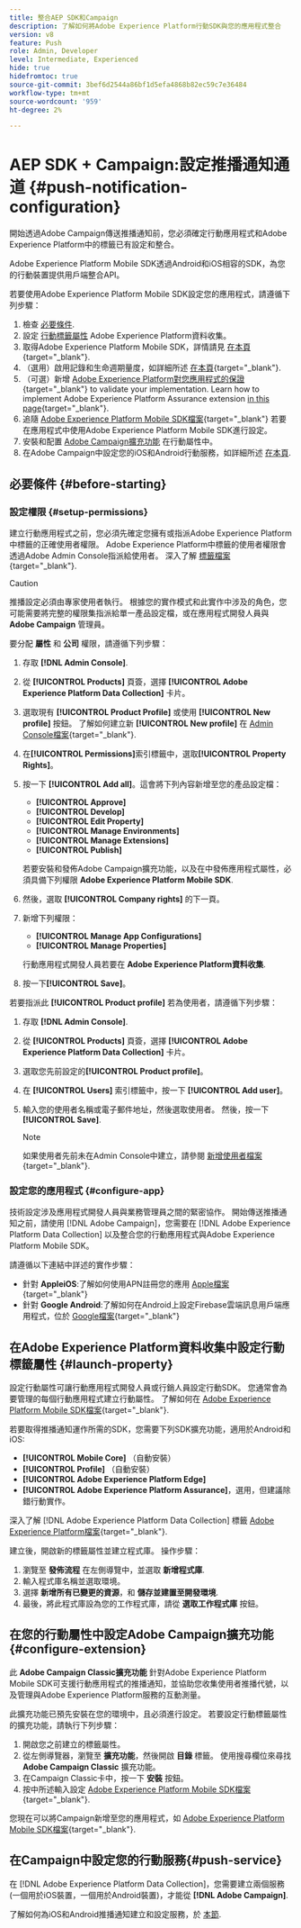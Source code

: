 ```yaml
---
title: 整合AEP SDK和Campaign
description: 了解如何將Adobe Experience Platform行動SDK與您的應用程式整合
version: v8
feature: Push
role: Admin, Developer
level: Intermediate, Experienced
hide: true
hidefromtoc: true
source-git-commit: 3bef6d2544a86bf1d5efa4868b82ec59c7e36484
workflow-type: tm+mt
source-wordcount: '959'
ht-degree: 2%

---
```



# AEP SDK + Campaign:設定推播通知通道 {#push-notification-configuration}

開始透過Adobe Campaign傳送推播通知前，您必須確定行動應用程式和Adobe Experience Platform中的標籤已有設定和整合。

Adobe Experience Platform Mobile SDK透過Android和iOS相容的SDK，為您的行動裝置提供用戶端整合API。

若要使用Adobe Experience Platform Mobile SDK設定您的應用程式，請遵循下列步驟：

1. 檢查 [必要條件](#before-starting).
1. 設定 [行動標籤屬性](#launch-property) Adobe Experience Platform資料收集。
1. 取得Adobe Experience Platform Mobile SDK，詳情請見 [在本頁](https://developer.adobe.com/client-sdks/documentation/getting-started/get-the-sdk/){target="_blank"}.
1. （選用）啟用記錄和生命週期量度，如詳細所述 [在本頁](https://developer.adobe.com/client-sdks/documentation/getting-started/enable-debug-logging/){target="_blank"}.
1. （可選）新增 [Adobe Experience Platform對您應用程式的保證](https://developer.adobe.com/client-sdks/documentation/getting-started/validate/){target="_blank"} to validate your implementation. Learn how to implement Adobe Experience Platform Assurance extension [in this page](https://developer.adobe.com/client-sdks/documentation/platform-assurance-sdk/){target="_blank"}.
1. 追隨 [Adobe Experience Platform Mobile SDK檔案](https://developer.adobe.com/client-sdks/documentation/getting-started/){target="_blank"} 若要在應用程式中使用Adobe Experience Platform Mobile SDK進行設定。
1. 安裝和配置 [Adobe Campaign擴充功能](#configure-extension) 在行動屬性中。
1. 在Adobe Campaign中設定您的iOS和Android行動服務，如詳細所述 [在本頁](../send/push.md#push-config).


## 必要條件 {#before-starting}

### 設定權限 {#setup-permissions}

建立行動應用程式之前，您必須先確定您擁有或指派Adobe Experience Platform中標籤的正確使用者權限。 Adobe Experience Platform中標籤的使用者權限會透過Adobe Admin Console指派給使用者。 深入了解 [標籤檔案](https://experienceleague.adobe.com/docs/experience-platform/tags/admin/user-permissions.html){target="_blank"}.

>[!CAUTION]
>
>推播設定必須由專家使用者執行。 根據您的實作模式和此實作中涉及的角色，您可能需要將完整的權限集指派給單一產品設定檔，或在應用程式開發人員與 **Adobe Campaign** 管理員。

要分配 **屬性** 和 **公司** 權限，請遵循下列步驟：

1. 存取 **[!DNL Admin Console]**.
1. 從 **[!UICONTROL Products]** 頁簽，選擇 **[!UICONTROL Adobe Experience Platform Data Collection]** 卡片。
1. 選取現有 **[!UICONTROL Product Profile]** 或使用 **[!UICONTROL New profile]** 按鈕。 了解如何建立新 **[!UICONTROL New profile]** 在 [Admin Console檔案](https://experienceleague.adobe.com/docs/experience-platform/access-control/ui/create-profile.html#ui){target="_blank"}.
1. 在&#x200B;**[!UICONTROL Permissions]**&#x200B;索引標籤中，選取&#x200B;**[!UICONTROL Property Rights]**。
1. 按一下 **[!UICONTROL Add all]**。這會將下列內容新增至您的產品設定檔：
   * **[!UICONTROL Approve]**
   * **[!UICONTROL Develop]**
   * **[!UICONTROL Edit Property]**
   * **[!UICONTROL Manage Environments]**
   * **[!UICONTROL Manage Extensions]**
   * **[!UICONTROL Publish]**

   若要安裝和發佈Adobe Campaign擴充功能，以及在中發佈應用程式屬性，必須具備下列權限 **Adobe Experience Platform Mobile SDK**.

1. 然後，選取 **[!UICONTROL Company rights]** 的下一頁。
1. 新增下列權限：

   * **[!UICONTROL Manage App Configurations]**
   * **[!UICONTROL Manage Properties]**

   行動應用程式開發人員若要在 **Adobe Experience Platform資料收集**.

1. 按一下&#x200B;**[!UICONTROL Save]**。

若要指派此 **[!UICONTROL Product profile]** 若為使用者，請遵循下列步驟：

1. 存取 **[!DNL Admin Console]**.
1. 從 **[!UICONTROL Products]** 頁簽，選擇 **[!UICONTROL Adobe Experience Platform Data Collection]** 卡片。
1. 選取您先前設定的&#x200B;**[!UICONTROL Product profile]**。
1. 在 **[!UICONTROL Users]** 索引標籤中，按一下 **[!UICONTROL Add user]**。
1. 輸入您的使用者名稱或電子郵件地址，然後選取使用者。 然後，按一下 **[!UICONTROL Save]**.

   >[!NOTE]
   >
   >如果使用者先前未在Admin Console中建立，請參閱 [新增使用者檔案](https://helpx.adobe.com/enterprise/using/manage-users-individually.html#add-users){target="_blank"}.

### 設定您的應用程式 {#configure-app}

技術設定涉及應用程式開發人員與業務管理員之間的緊密協作。 開始傳送推播通知之前，請使用 [!DNL Adobe Campaign]，您需要在 [!DNL Adobe Experience Platform Data Collection] 以及整合您的行動應用程式與Adobe Experience Platform Mobile SDK。

請遵循以下連結中詳述的實作步驟：

* 針對 **AppleiOS**:了解如何使用APN註冊您的應用 [Apple檔案](https://developer.apple.com/documentation/usernotifications/registering_your_app_with_apns){target="_blank"}
* 針對 **Google Android**:了解如何在Android上設定Firebase雲端訊息用戶端應用程式，位於 [Google檔案](https://firebase.google.com/docs/cloud-messaging/android/client){target="_blank"}

<!--
## Add your app push credentials in Adobe Experience Platform Data Collection {#push-credentials}

After granting the correct user permissions, you now need to add your mobile application push credentials in Adobe Experience Platform Data Collection. 

The mobile app push credential registration is required to authorize Adobe to send push notifications on your behalf. Refer to the steps detailed below:

1. From [!DNL Adobe Experience Platform Data Collection], browse to **[!UICONTROL App Surfaces]** in the left rail.

1. Click **[!UICONTROL Create App Surface]** to create a new configuration.

1. Enter a **[!UICONTROL Name]** for the configuration.

1. From **[!UICONTROL Mobile Application Configuration]**, select the system and enter settings.

    * **For iOS**

        1. Enter the mobile app **Bundle Id** in the **[!UICONTROL App ID (iOS Bundle ID)]** field. The app Bundle ID can be found in the **General** tab of the primary target in **XCode**.
        
        1. Switched on the **[!UICONTROL Push Credentials]** button to add your credentials.
        
        1. Drag and drop your .p8 Apple Push Notification Authentication Key file. This key can be acquired from the **Certificates**, **Identifiers** and **Profiles** page.

        1. Provide the **Key ID**. This is a 10 character string assigned during the creation of p8 auth key. It can be found under **Keys** tab in **Certificates**, **Identifiers** and **Profiles** page.
        
        1. Provide the **Team ID**. This is a string value which can be found under the Membership tab.

    * **For Android**

        1. Provide the **[!UICONTROL App ID (Android package name)]**: usually the package name is the app id in your `build.gradle` file.

        1. Switched on the **[!UICONTROL Push Credentials]** button to add your credentials.

        1. Drag and drop the FCM push credentials. For more details on how to get the push credentials refer to [Google Documentation](https://firebase.google.com/docs/admin/setup#initialize-sdk){target="_blank"}.
    

1. Click **[!UICONTROL Save]** to create your app configuration.
-->

## 在Adobe Experience Platform資料收集中設定行動標籤屬性 {#launch-property}

設定行動屬性可讓行動應用程式開發人員或行銷人員設定行動SDK。 您通常會為要管理的每個行動應用程式建立行動屬性。 了解如何在 [Adobe Experience Platform Mobile SDK檔案](https://developer.adobe.com/client-sdks/documentation/getting-started/create-a-mobile-property/){target="_blank"}.

若要取得推播通知運作所需的SDK，您需要下列SDK擴充功能，適用於Android和iOS:

* **[!UICONTROL Mobile Core]** （自動安裝）
* **[!UICONTROL Profile]** （自動安裝）
* **[!UICONTROL Adobe Experience Platform Edge]**
* **[!UICONTROL Adobe Experience Platform Assurance]**，選用，但建議除錯行動實作。

深入了解 [!DNL Adobe Experience Platform Data Collection] 標籤 [Adobe Experience Platform檔案](https://experienceleague.adobe.com/docs/platform-learn/implement-mobile-sdk/initial-configuration/configure-tags.html){target="_blank"}.

建立後，開啟新的標籤屬性並建立程式庫。 操作步驟：

1. 瀏覽至 **發佈流程** 在左側導覽中，並選取 **新增程式庫**.
1. 輸入程式庫名稱並選取環境。
1. 選擇 **新增所有已變更的資源**，和 **儲存並建置至開發環境**.
1. 最後，將此程式庫設為您的工作程式庫，請從 **選取工作程式庫** 按鈕。


## 在您的行動屬性中設定Adobe Campaign擴充功能 {#configure-extension}

此 **Adobe Campaign Classic擴充功能** 針對Adobe Experience Platform Mobile SDK可支援行動應用程式的推播通知，並協助您收集使用者推播代號，以及管理與Adobe Experience Platform服務的互動測量。

此擴充功能已預先安裝在您的環境中，且必須進行設定。 若要設定行動標籤屬性的擴充功能，請執行下列步驟：

1. 開啟您之前建立的標籤屬性。
1. 從左側導覽器，瀏覽至 **擴充功能**，然後開啟 **目錄** 標籤。 使用搜尋欄位來尋找 **Adobe Campaign Classic** 擴充功能。
1. 在Campaign Classic卡中，按一下 **安裝** 按鈕。
1. 按中所述輸入設定 [Adobe Experience Platform Mobile SDK檔案](https://developer.adobe.com/client-sdks/documentation/adobe-campaign-classic/){target="_blank"}.

您現在可以將Campaign新增至您的應用程式，如  [Adobe Experience Platform Mobile SDK檔案](https://developer.adobe.com/client-sdks/documentation/adobe-campaign-classic/#add-campaign-classic-to-your-app){target="_blank"}.

## 在Campaign中設定您的行動服務{#push-service}

在 [!DNL Adobe Experience Platform Data Collection]，您需要建立兩個服務(一個用於iOS裝置，一個用於Android裝置)，才能從 **[!DNL Adobe Campaign]**.

了解如何為iOS和Android推播通知建立和設定服務，於 [本節](../send/push.md#push-config).
